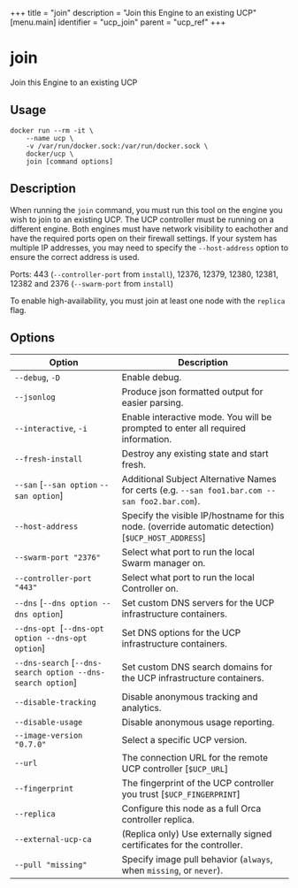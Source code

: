 +++
title = "join"
description = "Join this Engine to an existing UCP"
[menu.main]
identifier = "ucp_join"
parent = "ucp_ref"
+++

# join

Join this Engine to an existing UCP

## Usage

```
docker run --rm -it \
    --name ucp \
    -v /var/run/docker.sock:/var/run/docker.sock \
    docker/ucp \
    join [command options]
```

## Description

When running the `join` command, you must run this tool
on the engine you wish to join to an existing UCP.  The UCP controller
must be running on a different engine.  Both engines must have network
visibility to eachother and have the required ports open on their firewall
settings.  If your system has multiple IP addresses, you may need to
specify the `--host-address` option to ensure the correct address is used.

Ports: 443 (`--controller-port` from `install`), 12376, 12379, 12380, 12381, 12382 and 2376 (`--swarm-port` from `install`)

To enable high-availability, you must join at least one node with the
`replica` flag.


## Options

| Option | Description |
|------------------------------------------------------------|-----------------------------------------------------------------------------------------------------|
| `--debug`, `-D` | Enable debug. |
| `--jsonlog` | Produce json formatted output for easier parsing. |
| `--interactive`, `-i` | Enable interactive mode. You will be prompted to enter all required information. |
| `--fresh-install` | Destroy any existing state and start fresh. |
| `--san` [`--san option` `--san option`] | Additional Subject Alternative Names for certs (e.g. `--san foo1.bar.com --san foo2.bar.com`). |
| `--host-address` | Specify the visible IP/hostname for this node. (override automatic detection) [`$UCP_HOST_ADDRESS`] |
| `--swarm-port "2376"` | Select what port to run the local Swarm manager on. |
| `--controller-port "443"` | Select what port to run the local Controller on. |
| `--dns` [`--dns option --dns option`] | Set custom DNS servers for the UCP infrastructure containers. |
| `--dns-opt `[`--dns-opt option --dns-opt option`] | Set DNS options for the UCP infrastructure containers. |
| `--dns-search` [`--dns-search option --dns-search option`] | Set custom DNS search domains for the UCP infrastructure containers. |
| `--disable-tracking` | Disable anonymous tracking and analytics. |
| `--disable-usage` | Disable anonymous usage reporting. |
| `--image-version "0.7.0"` | Select a specific UCP version. |
| `--url` | The connection URL for the remote UCP controller [`$UCP_URL`] |
| `--fingerprint ` | The fingerprint of the UCP controller you trust [`$UCP_FINGERPRINT`] |
| `--replica` | Configure this node as a full Orca controller replica. |
| `--external-ucp-ca` | (Replica only) Use externally signed certificates for the controller. |
| `--pull "missing"` | Specify image pull behavior (`always`, when `missing`, or `never`). |
